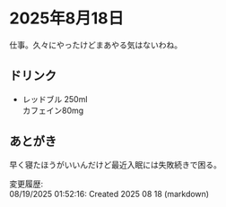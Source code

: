# 2025年8月18日

仕事。久々にやったけどまあやる気はないわね。

## ドリンク

- レッドブル 250ml  
カフェイン80mg

## あとがき

早く寝たほうがいいんだけど最近入眠には失敗続きで困る。

変更履歴:  
08/19/2025 01:52:16: Created 2025 08 18 (markdown)  
